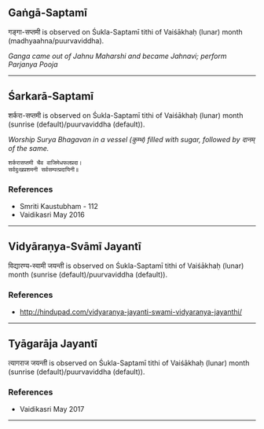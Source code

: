 ## Gaṅgā-Saptamī
गङ्गा-सप्तमी is observed on Śukla-Saptamī tithi of Vaiśākhaḥ (lunar) month (madhyaahna/puurvaviddha).

_Ganga came out of Jahnu Maharshi and became Jahnavi; perform Parjanya Pooja_

---
## Śarkarā-Saptamī
शर्करा-सप्तमी is observed on Śukla-Saptamī tithi of Vaiśākhaḥ (lunar) month (sunrise (default)/puurvaviddha (default)).

_Worship Surya Bhagavan in a vessel (कुम्भ) filled with sugar, followed by दानम् of the same._

```
शर्करासप्तमी चैव वाजिमेधफलप्रदा।
सर्वदुःखप्रशमनी सर्वसम्पत्प्रदायिनी॥
```
### References
* Smriti Kaustubham - 112
* Vaidikasri May 2016


---
## Vidyāraṇya-Svāmī Jayantī
विद्यारण्य-स्वामी जयन्ती is observed on Śukla-Saptamī tithi of Vaiśākhaḥ (lunar) month (sunrise (default)/puurvaviddha (default)).


### References
* http://hindupad.com/vidyaranya-jayanti-swami-vidyaranya-jayanthi/


---
## Tyāgarāja Jayantī
त्यागराज जयन्ती is observed on Śukla-Saptamī tithi of Vaiśākhaḥ (lunar) month (sunrise (default)/puurvaviddha (default)).


### References
* Vaidikasri May 2017


---
